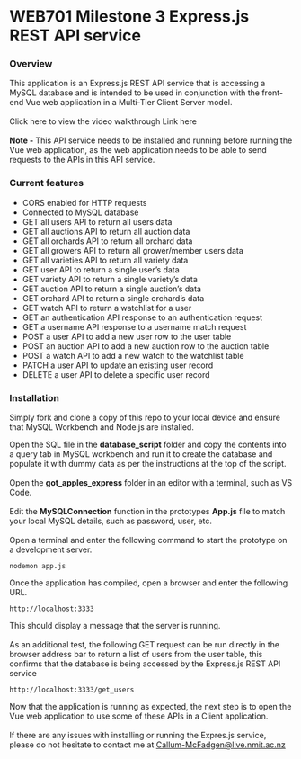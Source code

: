 # WEB701 Milestone 3 Express.js REST API service

### Overview
This application is an Express.js REST API service that is accessing a MySQL database and is intended to be used in conjunction with the front-end Vue web application in a Multi-Tier Client Server model.
<br />
<br />
Click here to view the video walkthrough
Link here
<br />
<br />
<b>Note -</b> This API service needs to be installed and running before running the Vue web application, as the web application needs to be able to send requests to the APIs in this API service.

### Current features
<ul>
  <li>CORS enabled for HTTP requests</li>
  <li>Connected to MySQL database</li>
  <li>GET all users API to return all users data</li>
  <li>GET all auctions API to return all auction data</li>
  <li>GET all orchards API to return all orchard data</li>
  <li>GET all growers API to return all grower/member users data</li>
  <li>GET all varieties API to return all variety data</li>
  <li>GET user API to return a single user’s data</li>
  <li>GET variety API to return a single variety’s data</li>
  <li>GET auction API to return a single auction’s data</li>
  <li>GET orchard API to return a single orchard’s data</li>
  <li>GET watch API to return a watchlist for a user</li>
  <li>GET an authentication API response to an authentication request</li>
  <li>GET a username API response to a username match request</li>
  <li>POST a user API to add a new user row to the user table</li>
  <li>POST an auction API to add a new auction row to the auction table</li>
  <li>POST a watch API to add a new watch to the watchlist table</li>
  <li>PATCH a user API to update an existing user record</li>
  <li>DELETE a user API to delete a specific user record</li>
</ul>

### Installation

Simply fork and clone a copy of this repo to your local device and ensure that MySQL Workbench and Node.js are installed.

Open the SQL file in the <b>database_script</b> folder and copy the contents into a query tab in MySQL workbench and run it to create the database and populate it with dummy data as per the instructions at the top of the script.
<br />
<br />
Open the <b>got_apples_express</b> folder in an editor with a terminal, such as VS Code.
<br />
<br />
Edit the <b>MySQLConnection</b> function in the prototypes <b>App.js</b> file to match your local MySQL details, such as password, user, etc.
<br />
<br />
Open a terminal and enter the following command to start the prototype on a development server.
```
nodemon app.js
```
Once the application has compiled, open a browser and enter the following URL. 
```
http://localhost:3333
```
This should display a message that the server is running.
<br />
<br />
As an additional test, the following GET request can be run directly in the browser address bar to return a list of users from the user table, this confirms that the database is being accessed by the Express.js REST API service
```
http://localhost:3333/get_users
```
Now that the application is running as expected, the next step is to open the Vue web application to use some of these APIs in a Client application.
<br />
<br />
If there are any issues with installing or running the Expres.js service, please do not hesitate to contact me at Callum-McFadgen@live.nmit.ac.nz
